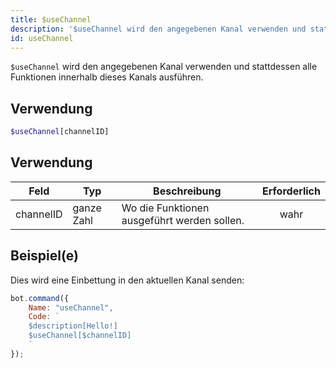 ```yaml
---
title: $useChannel
description: '$useChannel wird den angegebenen Kanal verwenden und stattdessen alle Funktionen innerhalb dieses Kanals ausführen.'
id: useChannel
---
```


`$useChannel` wird den angegebenen Kanal verwenden und stattdessen alle Funktionen innerhalb dieses Kanals ausführen.

## Verwendung

```php
$useChannel[channelID]
```

## Verwendung

| Feld      | Typ        | Beschreibung                                | Erforderlich |
| --------- | ---------- | ------------------------------------------- |:------------:|
| channelID | ganze Zahl | Wo die Funktionen ausgeführt werden sollen. |     wahr     |

## Beispiel(e)

Dies wird eine Einbettung in den aktuellen Kanal senden:

```javascript
bot.command({
    Name: "useChannel",
    Code: `
    $description[Hello!]
    $useChannel[$channelID]
    `
});
```